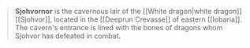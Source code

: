> **Sjohvornor** is the cavernous lair of the [[White dragon|white dragon]] [[Sjohvor]], located in the [[Deeprun Crevasse]] of eastern [[Iobaria]]. The cavern's entrance is lined with the bones of dragons whom Sjohvor has defeated in combat.








